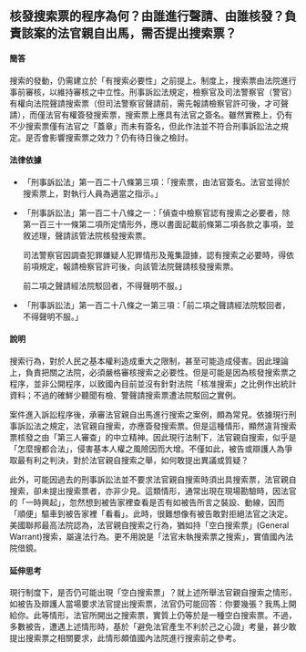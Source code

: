 ## 核發搜索票的程序為何？由誰進行聲請、由誰核發？負責該案的法官親自出馬，需否提出搜索票？

#### 簡答

搜索的發動，仍需建立於「有搜索必要性」之前提上。制度上，搜索票由法院進行事前審核，以維持審核之中立性。刑事訴訟法規定，檢察官及司法警察官（警官）有權向法院聲請搜索票（但司法警察官聲請前，需先報請檢察官許可後，才可聲請），而僅法官有權簽發搜索票，搜索票上應具有法官之簽名。雖然實務上，仍有不少搜索票僅有法官之「蓋章」而未有簽名，但此作法並不符合刑事訴訟法之規定。是否會影響搜索票之效力？仍有待日後之檢討。

#### 法律依據

* 「刑事訴訟法」第一百二十八條第三項：「搜索票，由法官簽名。法官並得於搜索票上，對執行人員為適當之指示。」

* 「刑事訴訟法」第一百二十八條之一：「偵查中檢察官認有搜索之必要者，除第一百三十一條第二項所定情形外，應以書面記載前條第二項各款之事項，並敘述理，聲請該管法院核發搜索票。

   司法警察官因調查犯罪嫌疑人犯罪情形及蒐集證據，認有搜索之必要時，得依前項規定，報請檢察官許可後，向該管法院聲請核發搜索票。

   前二項之聲請經法院駁回者，不得聲明不服。」

* 「刑事訴訟法」第一百二十八條之一第三項：「前二項之聲請經法院駁回者，不得聲明不服。」

#### 說明

搜索行為，對於人民之基本權利造成重大之限制，甚至可能造成侵害。因此理論上，負責把關之法院，必須嚴格審核搜索之必要性。但是可能是因為核發搜索票之程序，並非公開程序，以致國內目前並沒有針對法院「核准搜索」之比例作出統計資料；不過的確鮮少聽聞有檢、警聲請搜索票遭法院駁回之實例。

案件進入訴訟程序後，承審法官親自出馬進行搜索之案例，頗為常見。依據現行刑事訴訟法之規定，法官親自搜索，亦應簽發搜索票。但是這種情形，顯然違背搜索票核發之由「第三人審查」的中立精神。因此現行法制下，法官親自搜索，似乎是「怎麼搜都合法」，侵害基本人權之風險因而大增。不僅如此，被告或辯護人為爭取最有利之判決，對於法官親自搜索之舉，如何敢提出異議或質疑？

此外，可能因過去的刑事訴訟法並不要求法官親自搜索時須出具搜索票，法官親自搜索，卻未提出搜索票者，亦非少見。這類情形，通常出現在現場勘驗時，因法官的「一時興起」，忽然想到被告家裡查看是否有如被告所言之裝設、動線，因而「順便」驅車到被告家裡「看看」。此時，很難想像有被告敢對拒絕法官之決定。
美國聯邦最高法院認為，法官親自搜索之行為，猶如持「空白搜索票」(General Warrant)搜索，屬違法行為。更不用說是「法官未執搜索票之搜索」，實值國內法院借鏡。

#### 延伸思考

現行制度下，是否仍可能出現「空白搜索票」？就上述所舉法官親自搜索之情形，如被告及辯護人當場要求法官提出搜索票，法官仍可能回答：你要幾張？我馬上開給你。此等情形，法官所開出之搜索票，實質上仍等於是一種空白搜索票。不過，多數被告，遭遇上述情形時，基於「避免法官產生不利於己之心證」考量，甚少敢提出搜索票之相關要求，此情形頗值國內法院進行搜索前之參考。
